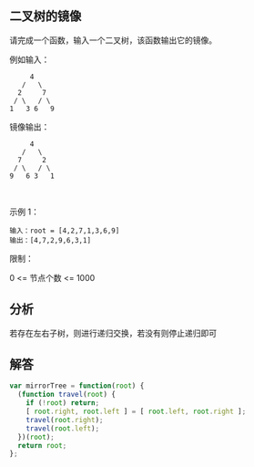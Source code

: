 ## 二叉树的镜像
请完成一个函数，输入一个二叉树，该函数输出它的镜像。

例如输入：
```
     4
   /   \
  2     7
 / \   / \
1   3 6   9
```
镜像输出：
```
     4
   /   \
  7     2
 / \   / \
9   6 3   1
```
 

示例 1：
```
输入：root = [4,2,7,1,3,6,9]
输出：[4,7,2,9,6,3,1]
```

限制：

0 <= 节点个数 <= 1000

## 分析
若存在左右子树，则进行递归交换，若没有则停止递归即可

## 解答
```javascript
var mirrorTree = function(root) {
  (function travel(root) {
    if (!root) return;
    [ root.right, root.left ] = [ root.left, root.right ];
    travel(root.right);
    travel(root.left);
  })(root);
  return root;
};
```